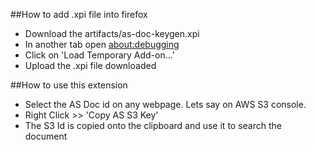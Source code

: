 ##How to add .xpi file into firefox

- Download the artifacts/as-doc-keygen.xpi
- In another tab open [about:debugging](about:debugging)
- Click on 'Load Temporary Add-on...'
- Upload the .xpi file downloaded

##How to use this extension

- Select the AS Doc id on any webpage. Lets say on AWS S3 console.
- Right Click >> 'Copy AS S3 Key'
- The S3 Id is copied onto the clipboard and use it to search the document